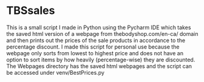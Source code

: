 # TBSsales

This is a small script I made in Python using the Pycharm IDE which takes the saved html version of a webpage from thebodyshop.com/en-ca/ domain and then prints out the prices of the sale products in accordance to the percentage discount. 
I made this script for personal use because the webpage only sorts from lowest to highest price and does not have an option to sort items by how heavily (percentage-wise) they are discounted. 
The Webpages directory has the saved html webpages and the script can be accessed under venv/BestPrices.py
